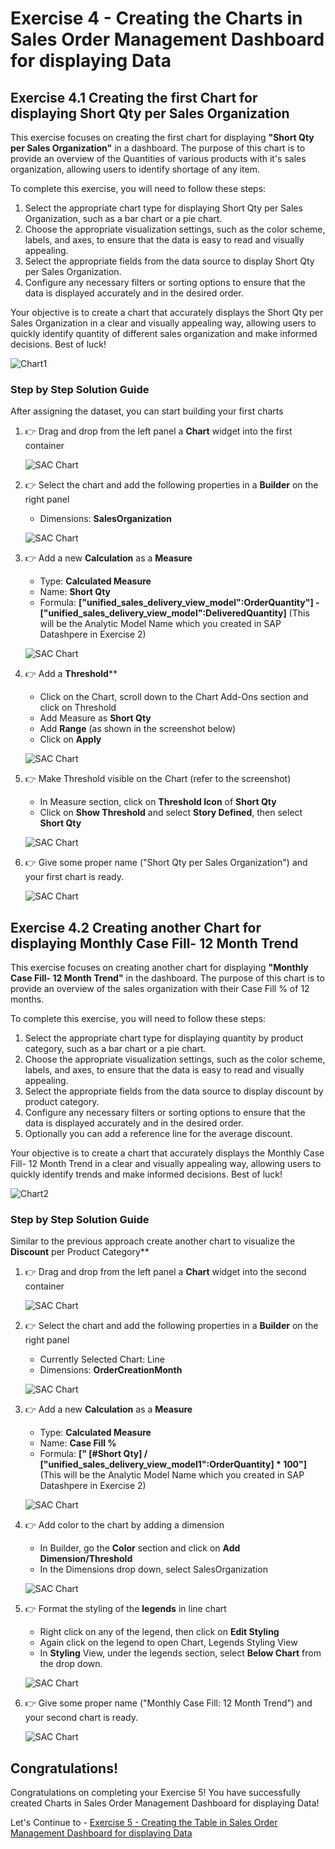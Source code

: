 # Exercise 4 - Creating the Charts in Sales Order Management Dashboard for displaying Data

## Exercise 4.1 Creating the first Chart for displaying **Short Qty per Sales Organization**

This exercise focuses on creating the first chart for displaying **"Short Qty per Sales Organization"** in a dashboard. The purpose of this chart is to provide an overview of the Quantities of various products with it's sales organization, allowing users to identify shortage of any item.

To complete this exercise, you will need to follow these steps:

1. Select the appropriate chart type for displaying Short Qty per Sales Organization, such as a bar chart or a pie chart.
2. Choose the appropriate visualization settings, such as the color scheme, labels, and axes, to ensure that the data is easy to read and visually appealing.
3. Select the appropriate fields from the data source to display Short Qty per Sales Organization.
4. Configure any necessary filters or sorting options to ensure that the data is displayed accurately and in the desired order.

Your objective is to create a chart that accurately displays the Short Qty per Sales Organization in a clear and visually appealing way, allowing users to quickly identify quantity of different sales organization and make informed decisions. Best of luck!

 ![Chart1](images/sacchart1.png)

### Step by Step Solution Guide

After assigning the dataset, you can start building your first charts

1. 👉 Drag and drop from the left panel a **Chart** widget into the first container

   ![SAC Chart](images/sacchart1drag.png)

2. 👉 Select the chart and add the following properties in a **Builder** on the right panel 
    - Dimensions: **SalesOrganization**

   ![SAC Chart](images/chart1properties.png)

3. 👉 Add a new **Calculation** as a **Measure**
    - Type: **Calculated Measure**
    - Name: **Short Qty**
    - Formula: **["unified_sales_delivery_view_model":OrderQuantity"] - ["unified_sales_delivery_view_model":DeliveredQuantity]** (This will be the Analytic Model Name which you created in SAP Datashpere in Exercise 2)

   ![SAC Chart](images/chartcalculatedc.png)

4. 👉 Add a **Threshold****
    - Click on the Chart, scroll down to the Chart Add-Ons section and click on Threshold
    - Add Measure as **Short Qty**
    - Add **Range** (as shown in the screenshot below)
    - Click on **Apply**

   ![SAC Chart](images/threshold.png)

5. 👉 Make Threshold visible on the Chart (refer to the screenshot)
    - In Measure section, click on **Threshold Icon** of **Short Qty** 
    - Click on **Show Threshold** and select **Story Defined**, then select **Short Qty**

   ![SAC Chart](images/showthreshold.png)

6. 👉 Give some proper name ("Short Qty per Sales Organization") and your first chart is ready.

   ![SAC Chart](images/sacchart1.png)


## Exercise 4.2 Creating another Chart for displaying **Monthly Case Fill- 12 Month Trend**

This exercise focuses on creating another chart for displaying **"Monthly Case Fill- 12 Month Trend"** in the dashboard. The purpose of this chart is to provide an overview of the sales organization with their Case Fill % of 12 months.

To complete this exercise, you will need to follow these steps:

1. Select the appropriate chart type for displaying quantity by product category, such as a bar chart or a pie chart.
2. Choose the appropriate visualization settings, such as the color scheme, labels, and axes, to ensure that the data is easy to read and visually appealing.
3. Select the appropriate fields from the data source to display discount by product category.
4. Configure any necessary filters or sorting options to ensure that the data is displayed accurately and in the desired order.
5. Optionally you can add a reference line for the average discount.

Your objective is to create a chart that accurately displays the Monthly Case Fill- 12 Month Trend in a clear and visually appealing way, allowing users to quickly identify trends and make informed decisions. Best of luck!
 
 ![Chart2](images/sacchart2.png)

### Step by Step Solution Guide

Similar to the previous approach create another chart to visualize the **Discount** per Product Category**

1. 👉 Drag and drop from the left panel a **Chart** widget into the second container

   ![SAC Chart](images/sacchart2drag.png)

2. 👉 Select the chart and add the following properties in a **Builder** on the right panel 
    - Currently Selected Chart: Line
    - Dimensions: **OrderCreationMonth**

   ![SAC Chart](images/chartproperties.png)

3. 👉 Add a new **Calculation** as a **Measure**
    - Type: **Calculated Measure**
    - Name: **Case Fill %**
    - Formula: **[" [#Short Qty] / ["unified_sales_delivery_view_model1":OrderQuantity] \* 100"]** (This will be the Analytic Model Name which you created in SAP Datashpere in Exercise 2)

   ![SAC Chart](images/chart2calculatedc.png)

4. 👉 Add color to the chart by adding a dimension
    - In Builder, go the **Color** section and click on **Add Dimension/Threshold**
    - In the Dimensions drop down, select SalesOrganization

   ![SAC Chart](images/colordimension.png)

5. 👉 Format the styling of the **legends** in line chart
    - Right click on any of the legend, then click on **Edit Styling**
    - Again click on the legend to open Chart, Legends Styling View
    - In **Styling** View, under the legends section, select **Below Chart** from the drop down.

   ![SAC Chart](images/legendposition.png)

7. 👉 Give some proper name ("Monthly Case Fill: 12 Month Trend") and your second chart is ready.

   ![SAC Chart](images/sacchart2.png)

## Congratulations!

Congratulations on completing your Exercise 5! You have successfully created Charts in Sales Order Management Dashboard for displaying Data!

Let's Continue to - [Exercise 5 - Creating the Table in Sales Order Management Dashboard for displaying Data](../ex5/README.md)